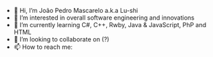 - 👋 Hi, I’m João Pedro Mascarelo a.k.a Lu-shi
- 👀 I’m interested in overall software engineering and innovations
- 🌱 I’m currently learning C#, C++, Rwby, Java & JavaScript, PhP and HTML
- 💞️ I’m looking to collaborate on (?)
- 📫 How to reach me: 

<!---
Lu-shi/Lu-shi is a ✨ special ✨ repository because its `README.md` (this file) appears on your GitHub profile.
You can click the Preview link to take a look at your changes.
--->
